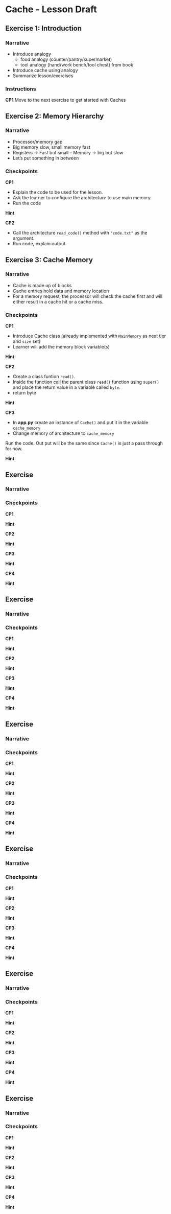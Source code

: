 # Cache - Lesson Draft 

## Exercise 1: Introduction
### Narrative
- Introduce analogy
  - food analogy (counter/pantry/supermarket)
  - tool analogy (hand/work bench/tool chest) from book
- Introduce cache using analogy
- Summarize lesson/exercises
### Instructions
**CP1**
Move to the next exercise to get started with Caches

## Exercise 2: Memory Hierarchy

### Narrative
- Processor/memory gap
- Big memory slow, small memory fast
- Registers -> Fast but small – Memory -> big but slow
- Let’s put something in between
### Checkpoints
**CP1**
- Explain the code to be used for the lesson.
- Ask the learner to configure the architecture to use main memory.
- Run the code

**Hint**

**CP2**

- Call the architecture `read_code()` method with `"code.txt"` as the argument.
- Run code, explain output.

## Exercise 3: Cache Memory

### Narrative
- Cache is made up of blocks
- Cache entries hold data and memory location
- For a memory request, the processor will check the cache first and will either result in a cache hit or a cache miss.
### Checkpoints
**CP1**
- Introduce Cache class (already implemented with `MainMemory` as next tier and `size` set)
- Learner will add the memory block variable(s)

**Hint**

**CP2**
- Create a class funtion `read()`.
- Inside the function call the parent class `read()` function using `super()` and place the return value in a variable called `byte`.
- return byte 

**Hint**

**CP3**

- In **app.py** create an instance of `Cache()` and put it in the variable `cache_memory` 
- Change memory of architecture to `cache_memory`

Run the code. Out put will be the same since `Cache()` is just a pass through for now.

**Hint**

## Exercise

### Narrative

### Checkpoints
**CP1**

**Hint**

**CP2**

**Hint**

**CP3**

**Hint**

**CP4**

**Hint**

## Exercise

### Narrative

### Checkpoints
**CP1**

**Hint**

**CP2**

**Hint**

**CP3**

**Hint**

**CP4**

**Hint**

## Exercise

### Narrative

### Checkpoints
**CP1**

**Hint**

**CP2**

**Hint**

**CP3**

**Hint**

**CP4**

**Hint**

## Exercise

### Narrative

### Checkpoints
**CP1**

**Hint**

**CP2**

**Hint**

**CP3**

**Hint**

**CP4**

**Hint**

## Exercise

### Narrative

### Checkpoints
**CP1**

**Hint**

**CP2**

**Hint**

**CP3**

**Hint**

**CP4**

**Hint**

## Exercise

### Narrative

### Checkpoints
**CP1**

**Hint**

**CP2**

**Hint**

**CP3**

**Hint**

**CP4**

**Hint**

